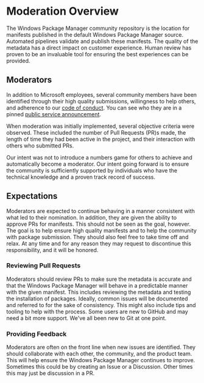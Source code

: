 # Moderation Overview

The Windows Package Manager community repository is the location for manifests published in the default Windows Package Manager source. Automated pipelines validate and publish these manifests. The quality of the metadata has a direct impact on customer experience. Human review has proven to be an invaluable tool for ensuring the best experiences can be provided.

## Moderators

In addition to Microsoft employees, several community members have been identified through their high quality submissions, willingness to help others, and adherence to our [code of conduct](CODE_OF_CONDUCT.md). You can see who they are in a pinned [public service announcement](https://github.com/microsoft/winget-pkgs/issues/15674).

When moderation was initially implemented, several objective criteria were observed. These included the number of Pull Requests (PR)s made, the length of time they had been active in the project, and their interaction with others who submitted PRs.

Our intent was not to introduce a numbers game for others to achieve and automatically become a moderator. Our intent going forward is to ensure the community is sufficiently supported by individuals who have the technical knowledge and a proven track record of success. 

## Expectations

Moderators are expected to continue behaving in a manner consistent with what led to their nomination. In addition, they are given the ability to approve PRs for manifests. This should not be seen as the goal, however. The goal is to help ensure high quality manifests and to help the community with package submission. They should also feel free to take time off and relax. At any time and for any reason they may request to discontinue this responsibility, and it will be honored.

### Reviewing Pull Requests

Moderators should review PRs to make sure the metadata is accurate and that the Windows Package Manager will behave in a predictable manner with the given manifest. This includes reviewing the metadata and testing the installation of packages. Ideally, common issues will be documented and referred to for the sake of consistency. This might also include tips and tooling to help with the process. Some users are new to GitHub and may need a bit more support. We've all been new to Git at one point.

### Providing Feedback

Moderators are often on the front line when new issues are identified. They should collaborate with each other, the community, and the product team. This will help ensure the Windows Package Manager continues to improve. Sometimes this could be by creating an Issue or a Discussion. Other times this may just be discussion in a PR.
